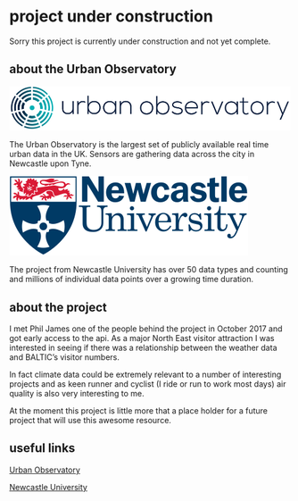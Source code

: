 # project under construction

Sorry this project is currently under construction and not yet complete.

## about the Urban Observatory

![Urban Observatory](Images/urbanobservatory.svg?raw=true)

The Urban Observatory is the largest set of publicly available real time urban data in the UK. Sensors are gathering data across the city in Newcastle upon Tyne. 

![Newcastle University](Images/newcastleuni.svg?raw=true)

The project from Newcastle University has over 50 data types and counting and millions of individual data points over a growing time duration. 

## about the project

I met Phil James one of the people behind the project in October 2017 and got early access to the api. As a major North East visitor attraction I was interested in seeing if there was a relationship between the weather data and BALTIC’s visitor numbers. 

In fact climate data could be extremely relevant to a number of interesting projects and as keen runner and cyclist (I ride or run to work most days) air quality is also very interesting to me. 

At the moment this project is little more that a place holder for a future project that will use this awesome resource.

## useful links

[Urban Observatory](http://www.urbanobservatory.ac.uk/)

[Newcastle University](http://www.ncl.ac.uk/)






